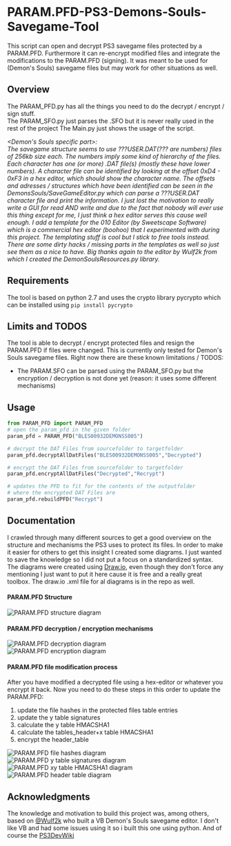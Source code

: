 # PARAM.PFD-PS3-Demons-Souls-Savegame-Tool
This script can open and decrypt PS3 savegame files protected by a PARAM.PFD. Furthermore it can re-encrypt modified files and integrate the modifications to the PARAM.PFD (signing). It was meant to be used for (Demon's Souls) savegame files but may work for other situations as well.

## Overview
The PARAM_PFD.py has all the things you need to do the decrypt / encrypt / sign stuff.  
The PARAM_SFO.py just parses the .SFO but it is never really used in the rest of the project
The Main.py just shows the usage of the script.    
  
_<Demon's Souls specific part>:_   
_The savegame structure seems to use ???USER.DAT(??? are numbers) files of 256kb size each. The numbers imply some kind of hierarchy of the files. Each character has one (or more) .DAT file(s) (mostly these have lower numbers). A character file can be identified by looking at the offset 0xD4 - 0xF3 in a hex editor, which should show the character name. The offsets and adresses / structures which have been identified can be seen in the DemonsSouls/SaveGameEditor.py which can parse a ???USER.DAT character file and print the information. I just lost the motivation to really write a GUI for read AND write and due to the fact that nobody will ever use this thing except for me, I just think a hex editor serves this cause well enough. I add a template for the 010 Editor (by Sweetscape Software) which is a commercial hex editor (boohoo) that I experimented with during this project. The templating stuff is cool but I stick to free tools instead. There are some dirty hacks / missing parts in the templates as well so just see them as a nice to have. Big thanks again to the editor by Wulf2k from which I created the DemonSoulsResources.py library._  

## Requirements 
The tool is based on python 2.7 and uses the crypto library pycrypto which can be installed using `pip install pycrypto`
## Limits and TODOS
The tool is able to decrypt / encrypt protected files and resign the PARAM.PFD if files were changed. This is currently only tested for Demon's Souls savegame files. Right now there are these known limitations / TODOS:
* The PARAM.SFO can be parsed using the PARAM_SFO.py but the encryption / decryption is not done yet (reason: it uses some different mechanisms)

## Usage
``` python
from PARAM_PFD import PARAM_PFD
# open the param_pfd in the given folder
param_pfd = PARAM_PFD("BLES00932DEMONSS005")

# decrypt the DAT Files from sourcefolder to targetfolder
param_pfd.decryptAllDatFiles("BLES00932DEMONSS005","Decrypted")

# encrypt the DAT Files from sourcefolder to targetfolder
param_pfd.encryptAllDatFiles("Decrypted","Recrypt")

# updates the PFD to fit for the contents of the outputfolder 
# where the encrypted DAT Files are  
param_pfd.rebuildPFD("Recrypt")

```

## Documentation
I crawled through many different sources to get a good overview on the structure and mechanisms the PS3 uses to protect its files. In order to make it easier for others to get this insight I created some diagrams. I just wanted to save the knowledge so I did not put a focus on a standardized syntax. The diagrams were created using [Draw.io](http://www.draw.io), even though they don't force any mentioning I just want to put it here cause it is free and a really great toolbox. The draw.io .xml file for al diagrams is in the repo as well.  

#### PARAM.PFD Structure
![PARAM.PFD structure diagram](documentation/daw.io%20diagrams/pfdstructure.svg)  
#### PARAM.PFD decryption / encryption mechanisms
![PARAM.PFD decryption diagram](documentation/daw.io%20diagrams/decryption%20and%20encryption%20mechanisms/decrypt.svg)  
![PARAM.PFD encryption diagram](documentation/daw.io%20diagrams/decryption%20and%20encryption%20mechanisms/encrypt.svg)  
#### PARAM.PFD file modification process
After you have modified a decrypted file using a hex-editor or whatever you encrypt it back. Now you need to do these steps in this order to update the PARAM.PFD:
1. update the file hashes in the protected files table entries
1. update the y table signatures
1. calculate the y table HMACSHA1
1. calculate the tables_header+x table HMACSHA1
1. encrypt the header_table

![PARAM.PFD file hashes diagram](documentation/daw.io%20diagrams/PARAM.PFD%20rebuild%20process/filehashes.svg) 
![PARAM.PFD y table signatures diagram](documentation/daw.io%20diagrams/PARAM.PFD%20rebuild%20process/ytablesigs.svg) 
![PARAM.PFD xy table HMACSHA1 diagram](documentation/daw.io%20diagrams/PARAM.PFD%20rebuild%20process/xytablehmac.svg) 
![PARAM.PFD header table diagram](documentation/daw.io%20diagrams/PARAM.PFD%20rebuild%20process/headertable.svg) 



## Acknowledgments
The knowledge and motivation to build this project was, among others, based on [@Wulf2k](http://www.github.com/Wulf2k) who built a VB Demon's Souls savegame editor. I don't like VB and had some issues using it so i built this one using python. And of course the [PS3DevWiki](http://www.psdevwiki.com/ps3/)

